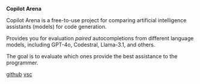 <!--
date: 2024-10-23T12:34:31
-->

**Copilot Arena** 

Copilot Arena is a free-to-use project for comparing artificial intelligence assistants (models) for code generation.

Provides you for evaluation _paired_  autocompletions from different language models, including GPT-4o, Codestral, Llama-3.1, and others.

The goal is to evaluate which ones provide the best assistance to the programmer.

[github](https://github.com/lmarena/copilot-arena) [vsc](https://marketplace.visualstudio.com/items?itemName=copilot-arena.copilot-arena)